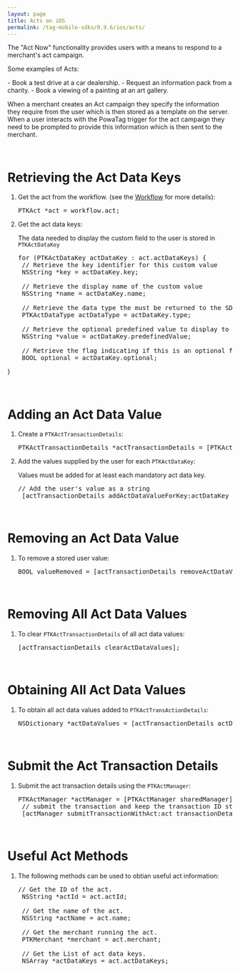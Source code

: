 ```yaml
---
layout: page
title: Acts on iOS
permalink: /tag-mobile-sdks/0.9.6/ios/acts/
---
```


The "Act Now" functionality provides users with a means to respond to a merchant's act campaign.
<p>Some examples of Acts:</p>
 - Book a test drive at a car dealership.
 - Request an information pack from a charity.
 - Book a viewing of a painting at an art gallery.

When a merchant creates an Act campaign they specify the information they require from the user which is then stored as a template on the server.
When a user interacts with the PowaTag trigger for the act campaign they need to be prompted to provide this information which is then sent to the merchant.

<br/>

# Retrieving the Act Data Keys

1. Get the act from the workflow. (see the [Workflow]({{site.baseurl}}/tag-mobile-sdks/0.9.6/ios/workflows) for more details):

	<pre>PTKAct *act = workflow.act;</pre>

2. Get the act data keys:

	The data needed to display the custom field to the user is stored in <code>PTKActDataKey</code>

	<pre>for (PTKActDataKey actDataKey : act.actDataKeys) {
	// Retrieve the key identifier for this custom value
	NSString *key = actDataKey.key;

	// Retrieve the display name of the custom value
	NSString *name = actDataKey.name;

	// Retrieve the data type the must be returned to the SDK. valid types are String, Timestamp, Email,Flag
	PTKActDataType actDataType = actDataKey.type;

	// Retrieve the optional predefined value to display to the user
	NSString *value = actDataKey.predefinedValue;

	// Retrieve the flag indicating if this is an optional field
	BOOL optional = actDataKey.optional;
 }</pre>

<br/>

# Adding an Act Data Value

1. Create a <code>PTKActTransactionDetails</code>:

	<pre>PTKActTransactionDetails *actTransactionDetails = [PTKActTransactionDetails actTransactionDetails];</pre>

2. Add the values supplied by the user for each <code>PTKActDataKey</code>:

	Values must be added for at least each mandatory act data key.

	<pre>// Add the user's value as a string
	[actTransactionDetails addActDataValueForKey:actDataKey value:userValueString];</pre>

<br/>

# Removing an Act Data Value

1. To remove a stored user value:

	<pre>BOOL valueRemoved = [actTransactionDetails removeActDataValue:actDatakey];</pre>

<br/>

# Removing All Act Data Values

1. To clear <code>PTKActTransactionDetails</code> of all act data values:

	<pre>[actTransactionDetails clearActDataValues];</pre>

<br/>

# Obtaining All Act Data Values

1. To obtain all act data values added to <code>PTKActTransActionDetails</code>:

	<pre>NSDictionary *actDataValues = [actTransactionDetails actDataValues];</pre>

<br/>

# Submit the Act Transaction Details

1. Submit the act transaction details using the <code>PTKActManager</code>:

	<pre>PTKActManager *actManager = [PTKActManager sharedManager];
	// submit the transaction and keep the transaction ID stored in actTransaction
	[actManager submitTransactionWithAct:act transactionDetails:actTransactionDetails completion:^(PTKActTransaction *actTransaction, NSError *error)];</pre>


<br/>

# Useful Act Methods

1. The following methods can be used to obtian useful act information:

	<pre>// Get the ID of the act.
	NSString *actId = act.actId;

	// Get the name of the act.
	NSString *actName = act.name;

	// Get the merchant running the act.
	PTKMerchant *merchant = act.merchant;

	// Get the List of act data keys.
	NSArray *actDataKeys = act.actDataKeys;</pre>
